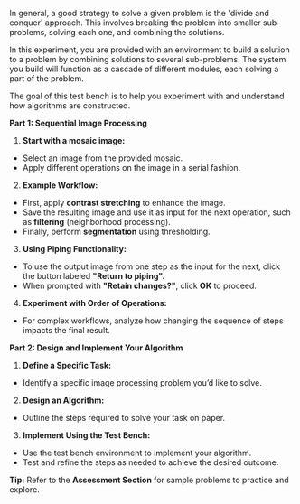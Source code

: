 In general, a good strategy to solve a given problem is the 'divide and conquer' approach. This involves breaking the problem into smaller sub-problems, solving each one, and combining the solutions.

In this experiment, you are provided with an environment to build a solution to a problem by combining solutions to several sub-problems. The system you build will function as a cascade of different modules, each solving a part of the problem.

The goal of this test bench is to help you experiment with and understand how algorithms are constructed.

**Part 1: Sequential Image Processing**

1. **Start with a mosaic image:**
- Select an image from the provided mosaic.
- Apply different operations on the image in a serial fashion.
2. **Example Workflow:**
- First, apply **contrast stretching** to enhance the image.
- Save the resulting image and use it as input for the next operation, such as **filtering** (neighborhood processing).
- Finally, perform **segmentation** using thresholding.
3. **Using Piping Functionality:**
- To use the output image from one step as the input for the next, click the button labeled **"Return to piping".**
- When prompted with **"Retain changes?"**, click **OK** to proceed.
4. **Experiment with Order of Operations:**
- For complex workflows, analyze how changing the sequence of steps impacts the final result.

**Part 2: Design and Implement Your Algorithm**
1. **Define a Specific Task:**
- Identify a specific image processing problem you’d like to solve.
2. **Design an Algorithm:**
- Outline the steps required to solve your task on paper.
3. **Implement Using the Test Bench:**
- Use the test bench environment to implement your algorithm.
- Test and refine the steps as needed to achieve the desired outcome.

**Tip:** Refer to the **Assessment Section** for sample problems to practice and explore.